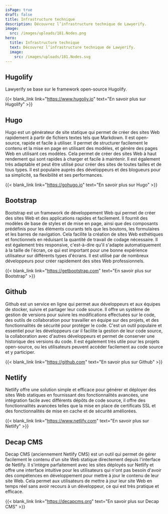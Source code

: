 ```yaml
---
isPage: true
draft: false
title: Infrastructure technique
description: Découvrez l’infrastructure technique de Lawyerify.
image:
  src: /images/uploads/181.Nodes.png
hero:
  title: Infrastructure technique
  text: Découvrez l’infrastructure technique de Lawyerify.
  image:
    src: /images/uploads/181.Nodes.svg
---
```


## Hugolify

Lawyerify se base sur le framework open-source Hugolify.

{{< blank_link link="https://www.hugoliy.io" text="En savoir plus sur Hugolify" >}}

## Hugo

Hugo est un générateur de site statique qui permet de créer des sites Web rapidement à partir de fichiers textes tels que Markdown. Il est open-source, rapide et facile à utiliser. Il permet de structurer facilement le contenu et la mise en page en utilisant des modèles, et génère des pages Web en utilisant ces modèles. Cela permet de créer des sites Web à haut rendement qui sont rapides à charger et facile à maintenir. Il est également très adaptable et peut être utilisé pour créer des sites de toutes tailles et de tous types. Il est populaire auprès des développeurs et des blogueurs pour sa simplicité, sa flexibilité et ses performances.

{{< blank_link link="https://gohugo.io" text="En savoir plus sur Hugo" >}}

## Bootstrap

Bootstrap est un framework de développement Web qui permet de créer des sites Web et des applications rapides et facilement. Il fournit des modèles de base de styles et de mise en page, ainsi que des composants prédéfinis pour les éléments courants tels que les boutons, les formulaires et les barres de navigation. Cela facilite la création de sites Web esthétiques et fonctionnels en réduisant la quantité de travail de codage nécessaire. Il est également très responsive, c'est-à-dire qu'il s'adapte automatiquement à la taille de l'écran, ce qui est important pour une bonne expérience utilisateur sur différents types d'écrans. Il est utilisé par de nombreux développeurs pour créer rapidement des sites Web professionnels.

{{< blank_link link="https://getbootstrap.com" text="En savoir plus sur Bootstrap" >}}

## Github

Github est un service en ligne qui permet aux développeurs et aux équipes de stocker, suivre et partager leur code source. Il offre un système de gestion de versions pour suivre les modifications effectuées sur le code, des outils de collaboration pour travailler en équipe sur des projets, et des fonctionnalités de sécurité pour protéger le code. C'est un outil populaire et essentiel pour les développeurs car il facilite la gestion de leur code source, la collaboration avec d'autres développeurs et permet de conserver une historique des versions du code. Il est également très utile pour les projets open-source, ou les utilisateurs peuvent accéder facilement au code source et y participer.

{{< blank_link link="https://github.com" text="En savoir plus sur Github" >}}

## Netlify

Netlify offre une solution simple et efficace pour générer et déployer des sites Web statiques en fournissant des fonctionnalités avancées, une intégration facile avec différents dépôts de code source, il offre des fonctionnalités avancées telles que la mise en place de certificats SSL et des fonctionnalités de mise en cache et de sécurité améliorées.

{{< blank_link link="https://www.netlify.com" text="En savoir plus sur Netlify" >}}

## Decap CMS

Decap CMS (anciennement Netlify CMS) est un outil qui permet de gérer facilement le contenu d'un site Web statique directement depuis l'interface de Netlify. Il s'intègre parfaitement avec les sites déployés sur Netlify et offre une interface intuitive pour les utilisateurs qui n'ont pas besoin d'avoir des compétences en développement pour mettre à jour le contenu de leur site Web. Cela permet aux utilisateurs de mettre à jour leur site Web en temps réel sans avoir recours à un développeur, ce qui est très pratique et efficace.

{{< blank_link link="https://decapcms.org" text="En savoir plus sur Decap CMS" >}}
